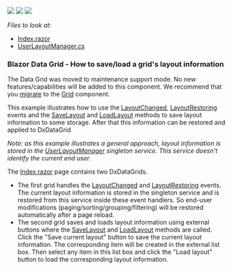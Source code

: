 <!-- default badges list -->
![](https://img.shields.io/endpoint?url=https://codecentral.devexpress.com/api/v1/VersionRange/217318326/22.1.2%2B)
[![](https://img.shields.io/badge/Open_in_DevExpress_Support_Center-FF7200?style=flat-square&logo=DevExpress&logoColor=white)](https://supportcenter.devexpress.com/ticket/details/T826240)
[![](https://img.shields.io/badge/📖_How_to_use_DevExpress_Examples-e9f6fc?style=flat-square)](https://docs.devexpress.com/GeneralInformation/403183)
<!-- default badges end -->
<!-- default file list -->
*Files to look at*:

* [Index.razor](./CS/SaveRestoreDataGridLayout/Pages/Index.razor)
* [UserLayoutManager.cs](./CS/SaveRestoreDataGridLayout/Data/UserLayoutManager.cs)
<!-- default file list end -->

### Blazor Data Grid - How to save/load a grid's layout information

The Data Grid was moved to maintenance support mode. No new features/capabilities will be added to this component. We recommend that you [migrate](https://docs.devexpress.com/Blazor/403162/grid/migrate-from-data-grid-to-grid) to the [Grid](https://docs.devexpress.com/Blazor/403143/grid) component. 

This example illustrates how to use the [LayoutChanged][0], [LayoutRestoring][1] events and the [SaveLayout][2] and [LoadLayout][3] methods to save layout information to some storage. After that this information can be restored and applied to DxDataGrid

*Note: as this example illustrates a general approach, layout information is stored in the [UserLayoutManager](./CS/SaveRestoreDataGridLayout/Data/UserLayoutManager.cs) singleton service. This service doesn't identify the current end user.*

The [Index.razor](./CS/SaveRestoreDataGridLayout/Pages/Index.razor) page contains two DxDataGrids.

* The first grid handles the [LayoutChanged][0] and [LayoutRestoring][1] events. The current layout information is stored in the singleton service and is restored from this service inside these event handlers. So end-user modifications (paging/sorting/grouping/filtering) will be restored automatically after a page reload.
* The second grid saves and loads layout information using external buttons where the [SaveLayout][2] and [LoadLayout][3] methods are called. Click the "Save current layout" button to save the current layout information. The corresponding item will be created in the external list box. Then select any item in this list box and click the "Load layout" button to load the corresponding layout information.

[0]: https://docs.devexpress.com/Blazor/DevExpress.Blazor.DxDataGrid-1.LayoutChanged
[1]: https://docs.devexpress.com/Blazor/DevExpress.Blazor.DxDataGrid-1.LayoutRestoring
[2]: https://docs.devexpress.com/Blazor/DevExpress.Blazor.DxDataGrid-1.SaveLayout
[3]: https://docs.devexpress.com/Blazor/DevExpress.Blazor.DxDataGrid-1.LoadLayout(System.String)
